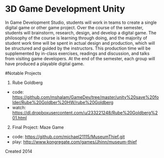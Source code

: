 # 3D Game Development Unity

In Game Development Studio, students will work in teams to create a single digital game or other game project. Over the course of the semester, students will brainstorm, research, design, and develop a digital game. The philosophy of the course is learning through doing, and the majority of student work time will be spent in actual design and production, which will be structured and guided by the instructors. This production time will be supplemented by in-class exercises, readings and discussion, and talks from visiting game developers. At the end of the semester, each group will have produced a playable digital game.

#Notable Projects
1) Rube Goldberg
- code: https://github.com/mshalam/GameDev/tree/master/unity%20save%20folder/Rube%20Goldber%20HW/rube%20Goldberg
- watch: https://dl.dropboxusercontent.com/u/233221248/Rube%20Goldberg%201.html

2) Final Project: Maze Game
- code: https://github.com/michael21115/MuseumThief.git
- play: http://www.kongregate.com/games/Jhinn/museum-thief




Created 2014
